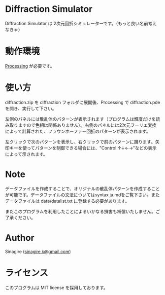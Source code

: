 Diffraction Simulator
=====================

Diffraction Simulator は 2次元回折シミュレーターです。（もっと良い名前考えなきゃ）

動作環境
========
[Processing](https://processing.org) が必要です。

使い方
======
diffraction.zip を diffraction フォルダに展開後、Processing で diffraction.pde を開き、実行して下さい。

左側のパネルには散乱体のパターンが表示されます（プログラムは輝度だけを読み取りますので色相は関係ありません）。右側のパネルには2次元フーリエ変換によって計算された、フラウンホーファー回折のパターンが表示されます。

左クリックで次のパターンを表示し、右クリックで前のパターンに踊ります。矢印キーを使ってパターンを制御できる場合には、"Control:↑↓←→"などの表示によって示されます。

Note
====
データファイルを作成することで、オリジナルの散乱体パターンを作成することが可能です。データファイルの文法についてはsyntax.ja.mdをご覧下さい。またデータファイルは data/datalist.txt に登録する必要があります。

またこのプログラムを利用したことによるいかなる損害も補償いたしません。ご了承ください。

Author
======
Sinagire (sinagire.k@gmail.com)

ライセンス
==========
このプログラムは MIT license を採用しております。
